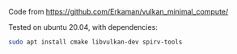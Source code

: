 Code from https://github.com/Erkaman/vulkan_minimal_compute/


Tested on ubuntu 20.04, with dependencies:
```bash
sudo apt install cmake libvulkan-dev spirv-tools
```
